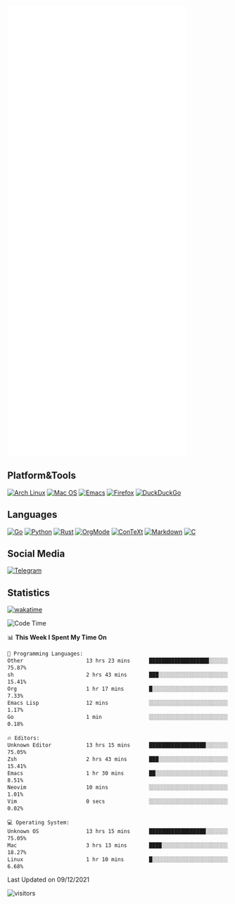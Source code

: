 ![Metrics](https://github.com/SteamedFish/SteamedFish/blob/master/github-metrics.svg)

## Platform&Tools

[![Arch Linux](https://img.shields.io/badge/ArchLinux-1793D1?logo=arch-linux&logoColor=fff&style=flat-square)](https://archlinux.org/)
[![Mac OS](https://img.shields.io/badge/MacOS-000000?style=flat-square&logo=macos&logoColor=F0F0F0)](https://www.apple.com/macos/)
[![Emacs](https://img.shields.io/badge/Emacs-%237F5AB6.svg?&style=flat-square&logo=gnu-emacs&logoColor=white)](https://www.gnu.org/software/emacs/)
[![Firefox](https://img.shields.io/badge/Firefox-FF7139?style=flat-square&logo=Firefox-Browser&logoColor=white)](https://firefox.com/)
[![DuckDuckGo](https://img.shields.io/badge/DuckDuckGo-DE5833?style=flat-square&logo=DuckDuckGo&logoColor=white)](https://duckduckgo.com/)

## Languages

[![Go](https://img.shields.io/badge/Golang-%2300ADD8.svg?style=flat-square&logo=go&logoColor=white)](https://golang.org/)
[![Python](https://img.shields.io/badge/Python-3670A0?style=flat-square&logo=python&logoColor=ffdd54)](https://www.python.org/)
[![Rust](https://img.shields.io/badge/Rust-%23000000.svg?style=flat-square&logo=rust&logoColor=white)](https://www.rust-lang.org/)
[![OrgMode](https://img.shields.io/badge/OrgMode-%23000000.svg?style=flat-square&logo=org&logoColor=white)](https://orgmode.org/)
[![ConTeXt](https://img.shields.io/badge/ConTeXt-%23008080.svg?style=flat-square&logo=latex&logoColor=white)](https://contextgarden.net/)
[![Markdown](https://img.shields.io/badge/MarkDown-%23000000.svg?style=flat-square&logo=markdown&logoColor=white)](https://daringfireball.net/projects/markdown/)
[![C](https://img.shields.io/badge/C-%2300599C.svg?style=flat-square&logo=c&logoColor=white)](https://www.iso.org/standard/74528.html)

## Social Media

[![Telegram](https://img.shields.io/badge/SteamedFish-2CA5E0?style=social&logo=telegram&logoColor=white)](https://t.me/SteamedFish)

## Statistics
[![wakatime](https://wakatime.com/badge/user/168280d6-fcf2-4b4f-ad3a-dc4612f35b38.svg)](https://wakatime.com/@168280d6-fcf2-4b4f-ad3a-dc4612f35b38)

<!--START_SECTION:waka-->
![Code Time](http://img.shields.io/badge/Code%20Time-1%2C504%20hrs%2025%20mins-blue)

📊 **This Week I Spent My Time On** 

```text
💬 Programming Languages: 
Other                    13 hrs 23 mins      ███████████████████░░░░░░   75.87% 
sh                       2 hrs 43 mins       ███░░░░░░░░░░░░░░░░░░░░░░   15.41% 
Org                      1 hr 17 mins        █░░░░░░░░░░░░░░░░░░░░░░░░   7.33% 
Emacs Lisp               12 mins             ░░░░░░░░░░░░░░░░░░░░░░░░░   1.17% 
Go                       1 min               ░░░░░░░░░░░░░░░░░░░░░░░░░   0.18%

🔥 Editors: 
Unknown Editor           13 hrs 15 mins      ██████████████████░░░░░░░   75.05% 
Zsh                      2 hrs 43 mins       ███░░░░░░░░░░░░░░░░░░░░░░   15.41% 
Emacs                    1 hr 30 mins        ██░░░░░░░░░░░░░░░░░░░░░░░   8.51% 
Neovim                   10 mins             ░░░░░░░░░░░░░░░░░░░░░░░░░   1.01% 
Vim                      0 secs              ░░░░░░░░░░░░░░░░░░░░░░░░░   0.02%

💻 Operating System: 
Unknown OS               13 hrs 15 mins      ██████████████████░░░░░░░   75.05% 
Mac                      3 hrs 13 mins       ████░░░░░░░░░░░░░░░░░░░░░   18.27% 
Linux                    1 hr 10 mins        █░░░░░░░░░░░░░░░░░░░░░░░░   6.68%

```


 Last Updated on 09/12/2021
<!--END_SECTION:waka-->

![visitors](https://visitor-badge.laobi.icu/badge?page_id=SteamedFish.SteamedFish)
